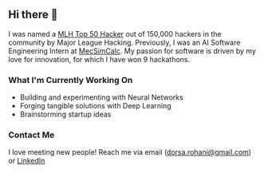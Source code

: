   <!---
<div align = "center">
<p align="center">
  <img height="165" src="https://github-readme-stats.vercel.app/api?username=DorsaRoh&&show_icons=true&theme=algolia" alt="Github Stats" />
  <img src="https://github-readme-stats.vercel.app/api/top-langs/?username=DorsaRoh&layout=compact&theme=algolia" alt="Top Languages" />
</div>--->


## Hi there 👋

I was named a <a href="https://top.mlh.io/2023/profiles/dorsa-rohani">MLH Top 50 Hacker</a> out of 150,000 hackers in the community by Major League Hacking. Previously, I was an AI Software Engineering Intern at <a href="https://mecsimcalc.com/">MecSimCalc</a>. My passion for software is driven by my love for innovation, for which I have won 9 hackathons.

### What I'm Currently Working On
- Building and experimenting with Neural Networks
- Forging tangible solutions with Deep Learning 
- Brainstorming startup ideas

### Contact Me
I love meeting new people! Reach me via email (dorsa.rohani@gmail.com) or [LinkedIn](https://www.linkedin.com/in/dorsarohani/)

<div align = "left">
<img src="https://komarev.com/ghpvc/?username=DorsaRoh&style=flat-square&color=blue" alt=""/>
</div>
